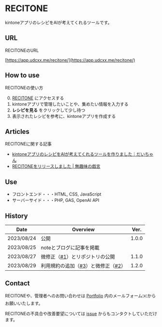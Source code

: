 # RECITONE

kintoneアプリのレシピをAIが考えてくれるツールです。

## URL

RECITONEのURL

[https://app.udcxx.me/recitone/](https://app.udcxx.me/recitone/)

## How to use

RECITONEの使い方

0. [RECITONE](https://app.udcxx.me/recitone/) にアクセスする
0. kintoneアプリで管理したいことや、集めたい情報を入力する
0. **レシピを見る** をクリックして少し待つ
0. 表示されたレシピを参考に、kintoneアプリを作成する

## Articles

RECITONEに関する記事

* [kintoneアプリのレシピをAIが考えてくれるツールを作りました｜だいちゃん](https://note.com/udcxx/n/nbc92c0ffae5c)
* [RECITONEをリリースしました | 無趣味の戯言](https://blog.udcxx.me/article/230825/recitone/)

## Use

* フロントエンド・・・HTML, CSS, JavaScript
* サーバーサイド・・・PHP, GAS, OpenAI API

## History

| Date       | Overview | Ver. |
| ---------- | -------- | ---- |
| 2023/08/24 | 公開 | 1.0.0 |
| 2023/08/25 | noteとブログに記事を掲載 | |
| 2023/08/27 | 微修正（[#1](https://github.com/udcxx/recitone/issues/1)）とリポジトリの公開 | 1.1.0 |
| 2023/08/29 | 利用規約の追加（[#3](https://github.com/udcxx/recitone/issues/3)）と微修正（[#2](https://github.com/udcxx/recitone/issues/2)） | 1.2.0 |

## Contact

RECITONEや、管理者へのお問い合わせは [Portfolio](https://udcxx.me/) 内のメールフォーム✉️からお願いいたします。

RECITONEの不具合や改善要望については [issue](https://github.com/udcxx/recitone/issues) からもコンタクトしていただけます。